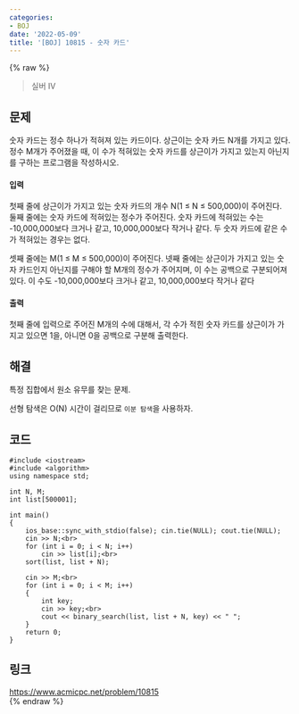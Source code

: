 ```yaml
---
categories:
- BOJ
date: '2022-05-09'
title: '[BOJ] 10815 - 숫자 카드'
---
```


{% raw %}
> 실버 IV<br>

## 문제
숫자 카드는 정수 하나가 적혀져 있는 카드이다. 상근이는 숫자 카드 N개를 가지고 있다. 정수 M개가 주어졌을 때, 이 수가 적혀있는 숫자 카드를 상근이가 가지고 있는지 아닌지를 구하는 프로그램을 작성하시오.

#### 입력
첫째 줄에 상근이가 가지고 있는 숫자 카드의 개수 N(1 ≤ N ≤ 500,000)이 주어진다. 둘째 줄에는 숫자 카드에 적혀있는 정수가 주어진다. 숫자 카드에 적혀있는 수는 -10,000,000보다 크거나 같고, 10,000,000보다 작거나 같다. 두 숫자 카드에 같은 수가 적혀있는 경우는 없다.

셋째 줄에는 M(1 ≤ M ≤ 500,000)이 주어진다. 넷째 줄에는 상근이가 가지고 있는 숫자 카드인지 아닌지를 구해야 할 M개의 정수가 주어지며, 이 수는 공백으로 구분되어져 있다. 이 수도 -10,000,000보다 크거나 같고, 10,000,000보다 작거나 같다

#### 출력
첫째 줄에 입력으로 주어진 M개의 수에 대해서, 각 수가 적힌 숫자 카드를 상근이가 가지고 있으면 1을, 아니면 0을 공백으로 구분해 출력한다.

## 해결
특정 집합에서 원소 유무를 찾는 문제.

선형 탐색은 O(N) 시간이 걸리므로 `이분 탐색`을 사용하자.

## 코드
```
#include <iostream>
#include <algorithm>
using namespace std;

int N, M;
int list[500001];

int main()
{
	ios_base::sync_with_stdio(false); cin.tie(NULL); cout.tie(NULL);
	cin >> N;<br>
	for (int i = 0; i < N; i++)
		cin >> list[i];<br>
	sort(list, list + N);

	cin >> M;<br>
	for (int i = 0; i < M; i++)
	{
		int key;
		cin >> key;<br>
		cout << binary_search(list, list + N, key) << " ";
	}
	return 0;
}
```

## 링크
https://www.acmicpc.net/problem/10815<br>
{% endraw %}